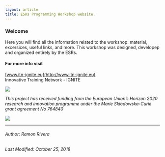 ```yaml
---
layout: article
title: ESRs Programming Workshop website. 
---
```


### Welcome
Here you will find all the information related to the workshop: material, excersices, useful links, and more.
This workshop was designed, developep and organized entirely by the ESRs.  

#### For more info visit
[www.itn-ignite.eu](http://www.itn-ignite.eu)   
Innovative Training Network - IGNITE    

![](https://i.imgur.com/KMVYY8O.png)  


*This project has received funding from the European Union’s Horizon 2020 research and innovation programme under the Marie Skłodowska-Curie grant agreement No 764840*


![](https://i.imgur.com/LWHb2EO.jpg)  


---
###### Author: Ramon Rivera  
###### Last Modified: October 25, 2018 
